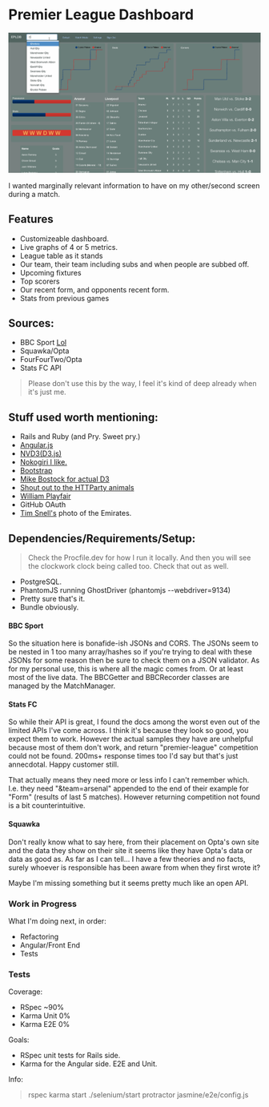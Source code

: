 Premier League Dashboard
====================

![Early days](/ss/1.gif "Love it")

I wanted marginally relevant information to have on my other/second screen during a match.

## Features

- Customizeable dashboard.
- Live graphs of 4 or 5 metrics.
- League table as it stands
- Our team, their team including subs and when people are subbed off.
- Upcoming fixtures
- Top scorers
- Our recent form, and opponents recent form.
- Stats from previous games

## Sources:

- BBC Sport [Lol](http://www.bbc.co.uk/sport/0/24067715)  
- Squawka/Opta
- FourFourTwo/Opta
- Stats FC API

> Please don't use this by the way, I feel it's kind of deep already when it's just me.

## Stuff used worth mentioning:

- Rails and Ruby (and Pry. Sweet pry.)
- [Angular.js](http://angularjs.org/)
- [NVD3(D3.js)](https://github.com/novus/nvd3)
- [Nokogiri I like.](http://nokogiri.org/) 
- [Bootstrap](http://getbootstrap.com/)
- [Mike Bostock for actual D3](http://bost.ocks.org/mike/)
- [Shout out to the HTTParty animals](https://github.com/jnunemaker/httparty/)
- [William Playfair](http://en.wikipedia.org/wiki/William_Playfair)
- GitHub OAuth
- [Tim Snell's](http://www.testmeat.co.uk/extra/1192/stadium-love) photo of the Emirates.

## Dependencies/Requirements/Setup:

> Check the Procfile.dev for how I run it locally. And then you will see the clockwork clock being called too. Check that out as well.

- PostgreSQL.
- PhantomJS running GhostDriver (phantomjs --webdriver=9134)
- Pretty sure that's it. 
- Bundle obviously.

#### BBC Sport

So the situation here is bonafide-ish JSONs and CORS. The JSONs seem to be nested in 1 too many array/hashes so if you're trying to deal with these JSONs for some reason then be sure to check them on a JSON validator. As for my personal use, this is where all the magic comes from. Or at least most of the live data. The BBCGetter and BBCRecorder classes are managed by the MatchManager.

#### Stats FC

So while their API is great, I found the docs among the worst even out of the limited APIs I've come across. I think it's because they look so good, you expect them to work. However the actual samples they have are unhelpful because most of them don't work, and return "premier-league" competition could not be found. 200ms+ response times too I'd say but that's just annecdotal. Happy customer still.

That actually means they need more or less info I can't remember which. I.e. they need "&team=arsenal" appended to the end of their example for "Form" (results of last 5 matches). However returning competition not found is a bit counterintuitive. 

#### Squawka 

Don't really know what to say here, from their placement on Opta's own site and the data they show on their site it seems like they have Opta's data or data as good as. As far as I can tell... I have a few theories and no facts, surely whoever is responsible has been aware from when they first wrote it? 

Maybe I'm missing something but it seems pretty much like an open API. 

### Work in Progress

What I'm doing next, in order:

- Refactoring
- Angular/Front End
- Tests

### Tests

Coverage:
- RSpec ~90%
- Karma Unit 0%
- Karma E2E 0%

Goals:
- RSpec unit tests for Rails side.
- Karma for the Angular side. E2E and Unit.

Info:
> rspec
> karma start
> ./selenium/start
> protractor jasmine/e2e/config.js
